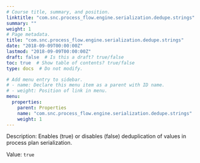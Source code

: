 ```yaml
---
# Course title, summary, and position.
linktitle: "com.snc.process_flow.engine.serialization.dedupe.strings"
summary: ""
weight: 1
# Page metadata.
title: "com.snc.process_flow.engine.serialization.dedupe.strings"
date: "2018-09-09T00:00:00Z"
lastmod: "2018-09-09T00:00:00Z"
draft: false  # Is this a draft? true/false
toc: true  # Show table of contents? true/false
type: docs  # Do not modify.

# Add menu entry to sidebar.
# - name: Declare this menu item as a parent with ID name.
# - weight: Position of link in menu.
menu:
  properties:
    parent: Properties
    name: "com.snc.process_flow.engine.serialization.dedupe.strings"
    weight: 1
---
```


Description: Enables (true) or disables (false) deduplication of values in process plan serialization.
        


Value: `true`